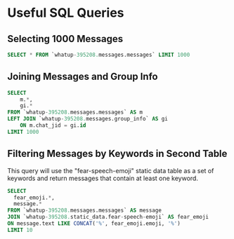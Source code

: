# Useful SQL Queries

## Selecting 1000 Messages

```sql
SELECT * FROM `whatup-395208.messages.messages` LIMIT 1000
```

## Joining Messages and Group Info

```sql
SELECT
    m.*,
    gi.*
FROM `whatup-395208.messages.messages` AS m
LEFT JOIN `whatup-395208.messages.group_info` AS gi
    ON m.chat_jid = gi.id
LIMIT 1000
```


## Filtering Messages by Keywords in Second Table

This query will use the "fear-speech-emoji" static data table as a set of keywords and return messages that contain at least one keyword.

```sql
SELECT
  fear_emoji.*,
  message.*
FROM `whatup-395208.messages.messages` AS message
JOIN `whatup-395208.static_data.fear-speech-emoji` AS fear_emoji
ON message.text LIKE CONCAT('%', fear_emoji.emoji, '%') 
LIMIT 10
```
